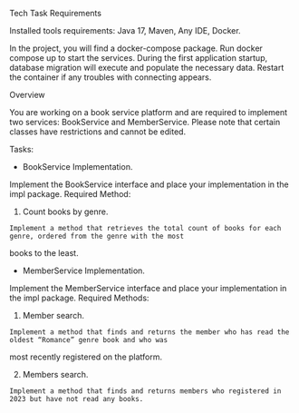 Tech Task Requirements

Installed tools requirements:
Java 17,
Maven,
Any IDE,
Docker.

In the project, you will find a docker-compose package. Run docker compose up to start the services. 
During the first application startup, database migration will execute and populate the necessary data.
Restart the container if any troubles with connecting appears.

Overview

You are working on a book service platform and are required to implement two services: BookService and MemberService.
Please note that certain classes have restrictions and cannot be edited.

Tasks:
* BookService Implementation.

Implement the BookService interface and place your implementation in the impl package.
      Required Method:
  1. Count books by genre.

    Implement a method that retrieves the total count of books for each genre, ordered from the genre with the most
books to the least.
* MemberService Implementation.

Implement the MemberService interface and place your implementation in the impl package.
      Required Methods:

  1. Member search.

    Implement a method that finds and returns the member who has read the oldest “Romance” genre book and who was 
most recently registered on the platform.

  2. Members search.

    Implement a method that finds and returns members who registered in 2023 but have not read any books.

